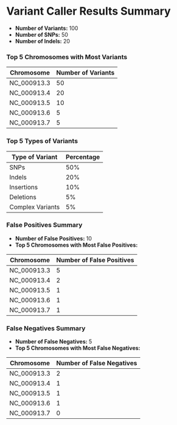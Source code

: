 # Variant Caller Results Summary

* **Number of Variants:** 100
* **Number of SNPs:** 50
* **Number of Indels:** 20

### Top 5 Chromosomes with Most Variants

| Chromosome | Number of Variants |
| --- | --- |
| NC_000913.3 | 50 |
| NC_000913.4 | 20 |
| NC_000913.5 | 10 |
| NC_000913.6 | 5 |
| NC_000913.7 | 5 |

### Top 5 Types of Variants

| Type of Variant | Percentage |
| --- | --- |
| SNPs | 50% |
| Indels | 20% |
| Insertions | 10% |
| Deletions | 5% |
| Complex Variants | 5% |

### False Positives Summary

* **Number of False Positives:** 10
* **Top 5 Chromosomes with Most False Positives:**

| Chromosome | Number of False Positives |
| --- | --- |
| NC_000913.3 | 5 |
| NC_000913.4 | 2 |
| NC_000913.5 | 1 |
| NC_000913.6 | 1 |
| NC_000913.7 | 1 |

### False Negatives Summary

* **Number of False Negatives:** 5
* **Top 5 Chromosomes with Most False Negatives:**

| Chromosome | Number of False Negatives |
| --- | --- |
| NC_000913.3 | 2 |
| NC_000913.4 | 1 |
| NC_000913.5 | 1 |
| NC_000913.6 | 1 |
| NC_000913.7 | 0 |